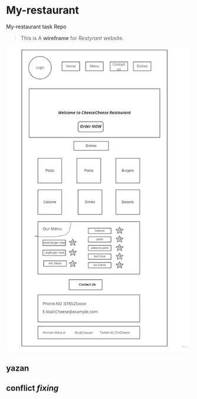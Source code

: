 # My-restaurant

My-restaurant task Repo

>This is A **wireframe** for *Restyrant* website.


![image](CheeseResturant.jpg)

## yazan
## conflict *fixing*
